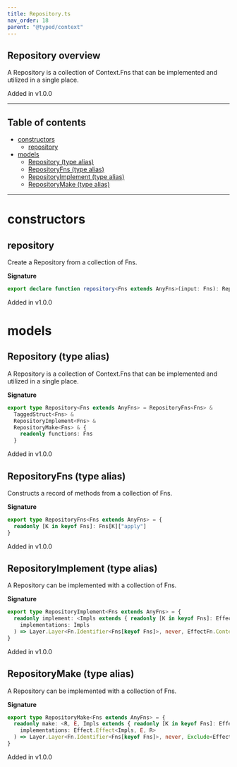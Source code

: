 ```yaml
---
title: Repository.ts
nav_order: 18
parent: "@typed/context"
---
```


## Repository overview

A Repository is a collection of Context.Fns that can be implemented
and utilized in a single place.

Added in v1.0.0

---

<h2 class="text-delta">Table of contents</h2>

- [constructors](#constructors)
  - [repository](#repository)
- [models](#models)
  - [Repository (type alias)](#repository-type-alias)
  - [RepositoryFns (type alias)](#repositoryfns-type-alias)
  - [RepositoryImplement (type alias)](#repositoryimplement-type-alias)
  - [RepositoryMake (type alias)](#repositorymake-type-alias)

---

# constructors

## repository

Create a Repository from a collection of Fns.

**Signature**

```ts
export declare function repository<Fns extends AnyFns>(input: Fns): Repository<Fns>
```

Added in v1.0.0

# models

## Repository (type alias)

A Repository is a collection of Context.Fns that can be implemented
and utilized in a single place.

**Signature**

```ts
export type Repository<Fns extends AnyFns> = RepositoryFns<Fns> &
  TaggedStruct<Fns> &
  RepositoryImplement<Fns> &
  RepositoryMake<Fns> & {
    readonly functions: Fns
  }
```

Added in v1.0.0

## RepositoryFns (type alias)

Constructs a record of methods from a collection of Fns.

**Signature**

```ts
export type RepositoryFns<Fns extends AnyFns> = {
  readonly [K in keyof Fns]: Fns[K]["apply"]
}
```

Added in v1.0.0

## RepositoryImplement (type alias)

A Repository can be implemented with a collection of Fns.

**Signature**

```ts
export type RepositoryImplement<Fns extends AnyFns> = {
  readonly implement: <Impls extends { readonly [K in keyof Fns]: EffectFn.Extendable<Fn.FnOf<Fns[K]>> }>(
    implementations: Impls
  ) => Layer.Layer<Fn.Identifier<Fns[keyof Fns]>, never, EffectFn.Context<Impls[keyof Impls]>>
}
```

Added in v1.0.0

## RepositoryMake (type alias)

A Repository can be implemented with a collection of Fns.

**Signature**

```ts
export type RepositoryMake<Fns extends AnyFns> = {
  readonly make: <R, E, Impls extends { readonly [K in keyof Fns]: EffectFn.Extendable<Fn.FnOf<Fns[K]>> }>(
    implementations: Effect.Effect<Impls, E, R>
  ) => Layer.Layer<Fn.Identifier<Fns[keyof Fns]>, never, Exclude<EffectFn.Context<Impls[keyof Impls]>, Scope>>
}
```

Added in v1.0.0
